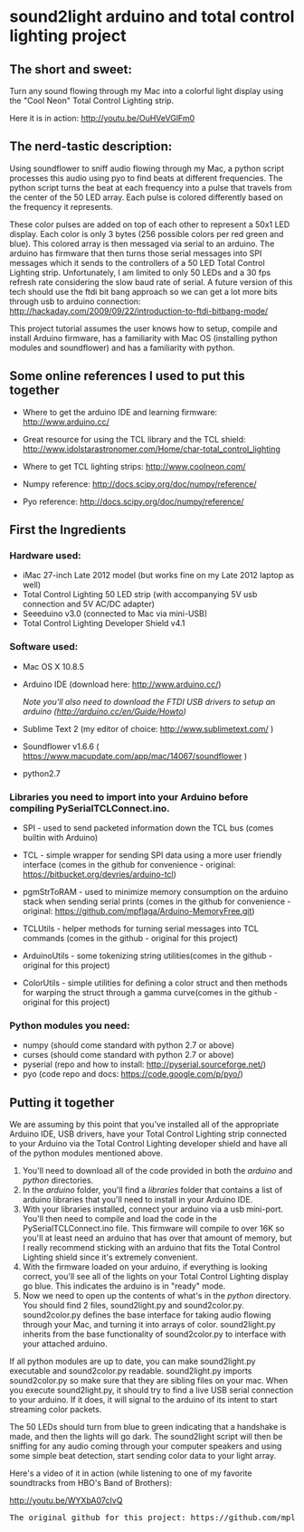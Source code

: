 # sound2light arduino and total control lighting project

## The short and sweet:

Turn any sound flowing through my Mac into a colorful light display using the "Cool Neon" Total Control Lighting strip.

Here it is in action:  http://youtu.be/OuHVeVGlFm0

## The nerd-tastic description: 

Using soundflower to sniff audio flowing through my Mac, a python script processes this audio using pyo to find beats at different frequencies.  The python script turns the beat at each frequency into a pulse that travels from the center of the 50 LED array.  Each pulse is colored differently based on the frequency it represents.  

These color pulses are added on top of each other to represent a 50x1 LED display.  Each color is only 3 bytes (256 possible colors per red green and blue).  This colored array is then messaged via serial to an arduino.  The arduino has firmware that then turns those serial messages into SPI messages which it sends to the controllers of a 50 LED Total Control Lighting strip.  Unfortunately, I am limited to only 50 LEDs and a 30 fps refresh rate considering the slow baud rate of serial.  A future version of this tech should use the ftdi bit bang approach so we can get a lot more bits through usb to arduino connection: <a href="http://hackaday.com/2009/09/22/introduction-to-ftdi-bitbang-mode/">http://hackaday.com/2009/09/22/introduction-to-ftdi-bitbang-mode/</a>

<p>
This project tutorial assumes the user knows how to setup, compile and install Arduino firmware, has a familiarity with Mac OS (installing python modules and soundflower) and has a familiarity with python.
</p>

## Some online references I used to put this together

* Where to get the arduino IDE and learning firmware: <a href="http://www.arduino.cc/" target="_blank">http://www.arduino.cc/</a>

* Great resource for using the TCL library and the TCL shield: <a href="http://www.idolstarastronomer.com/Home/char-total_control_lighting" target="_blank">http://www.idolstarastronomer.com/Home/char-total_control_lighting</a>

* Where to get TCL lighting strips: <a href="http://www.coolneon.com/" target="_blank">http://www.coolneon.com/</a>

* Numpy reference: <a href="http://docs.scipy.org/doc/numpy/reference/" target="_blank">http://docs.scipy.org/doc/numpy/reference/</a>

* Pyo reference: <a href="http://docs.scipy.org/doc/numpy/reference/" target="_blank">http://docs.scipy.org/doc/numpy/reference/</a>

## First the Ingredients

### Hardware used:

* iMac 27-inch Late 2012 model (but works fine on my Late 2012 laptop as well)
* Total Control Lighting 50 LED strip (with accompanying 5V usb connection and 5V AC/DC adapter)
* Seeeduino v3.0 (connected to Mac via mini-USB)
* Total Control Lighting Developer Shield v4.1

### Software used:

* Mac OS X 10.8.5 
* Arduino IDE (download here: <a href="http://http://www.arduino.cc/" target="_blank">http://www.arduino.cc/</a>)
  
  <i>Note you'll also need to download the FTDI USB drivers to setup an arduino (<a href="http://arduino.cc/en/Guide/Howto" target="_blank">http://arduino.cc/en/Guide/Howto</a>)</i>

* Sublime Text 2 (my editor of choice: <a href="http://www.sublimetext.com/" target="_blank">http://www.sublimetext.com/</a> )
* Soundflower v1.6.6 ( <a href="https://www.macupdate.com/app/mac/14067/soundflower" target="_blank">https://www.macupdate.com/app/mac/14067/soundflower</a> )
* python2.7

### Libraries you need to import into your Arduino before compiling PySerialTCLConnect.ino.

* SPI - used to send packeted information down the TCL bus (comes builtin with Arduino)
* TCL - simple wrapper for sending SPI data using a more user friendly interface (comes in the github for convenience - original: <a href="https://bitbucket.org/devries/arduino-tcl" target="_blank">https://bitbucket.org/devries/arduino-tcl</a>)
* pgmStrToRAM - used to minimize memory consumption on the arduino stack when sending serial prints (comes in the github for convenience - original: <a href="https://github.com/mpflaga/Arduino-MemoryFree.git" target="_blank">https://github.com/mpflaga/Arduino-MemoryFree.git</a>)

* TCLUtils - helper methods for turning serial messages into TCL commands (comes in the github - original for this project)
* ArduinoUtils - some tokenizing string utilities(comes in the github - original for this project)
* ColorUtils - simple utilities for defining a color struct and then methods for warping the struct through a gamma curve(comes in the github - original for this project)
</ul>

### Python modules you need:

* numpy (should come standard with python 2.7 or above)
* curses (should come standard with python 2.7 or above)
* pyserial (repo and how to install: <a href="http://pyserial.sourceforge.net/" target="_blank">http://pyserial.sourceforge.net/</a>)
* pyo (code repo and docs: <a href="https://code.google.com/p/pyo/" target="_blank">https://code.google.com/p/pyo/</a>)

## Putting it together

We are assuming by this point that you've installed all of the appropriate Arduino IDE, USB drivers, have your Total Control Lighting strip connected to your Arduino via the Total Control Lighting developer shield and have all of the python modules mentioned above.

1. You'll need to download all of the code provided in both the *arduino* and *python* directories.
2. In the *arduino* folder, you'll find a *libraries* folder that contains a list of arduino libraries that you'll need to install in your Arduino IDE.
3. With your libraries installed, connect your arduino via a usb mini-port. You'll then need to compile and load the code in the PySerialTCLConnect.ino file.  This firmware will compile to over 16K so you'll at least need an arduino that has over that amount of memory, but I really recommend sticking with an arduino that fits the Total Control Lighting shield since it's extremely convenient.
4. With the firmware loaded on your arduino, if everything is looking correct, you'll see all of the lights on your Total Control Lighting display go blue.  This indicates the arduino is in "ready" mode.
5. Now we need to open up the contents of what's in the *python* directory.  You should find 2 files, sound2light.py and sound2color.py.  sound2color.py defines the base interface for taking audio flowing through your Mac, and turning it into arrays of color.  sound2light.py inherits from the base functionality of sound2color.py to interface with your attached arduino.

If all python modules are up to date, you can make sound2light.py executable and sound2color.py readable.  sound2light.py imports sound2color.py so make sure that they are sibling files on your mac.  When you execute sound2light.py, it should try to find a live USB serial connection to your arduino.  If it does, it will signal to the arduino of its intent to start streaming color packets.  

The 50 LEDs should turn from blue to green indicating that a handshake is made, and then the lights will go dark.  The sound2light script will then be sniffing for any audio coming through your computer speakers and using some simple beat detection, start sending color data to your light array.

Here's a video of it in action (while listening to one of my favorite soundtracks from HBO's Band of Brothers):

http://youtu.be/WYXbA07cIvQ

<pre>The original github for this project: https://github.com/mplanck/sound2light</pre>

